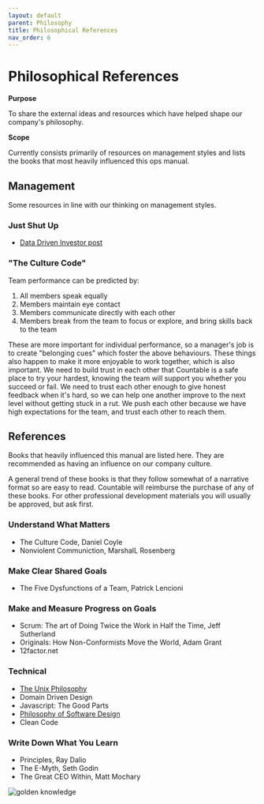 ```yaml
---
layout: default
parent: Philosophy
title: Philosophical References
nav_order: 6
---
```


# Philosophical References

**Purpose**

To share the external ideas and resources which have helped shape our company's philosophy.

**Scope**

Currently consists primarily of resources on management styles and lists the books that most heavily influenced this ops manual.

## Management

Some resources in line with our thinking on management styles.

### Just Shut Up

  - [Data Driven Investor post](https://medium.com/datadriveninvestor/are-you-a-manager-shut-up-494616dcea2f)

### "The Culture Code"

Team performance can be predicted by:

1.  All members speak equally
2.  Members maintain eye contact
3.  Members communicate directly with each other
4.  Members break from the team to focus or explore, and bring skills
    back to the team

These are more important for individual performance, so a manager's job
is to create "belonging cues" which foster the above behaviours. These
things also happen to make it more enjoyable to work together, which is
also important. We need to build trust in each other that Countable is a
safe place to try your hardest, knowing the team will support you
whether you succeed or fail. We need to trust each other enough to give
honest feedback when it's hard, so we can help one another improve to
the next level without getting stuck in a rut. We push each other
because we have high expectations for the team, and trust each other to
reach them.

## References

Books that heavily influenced this manual are listed here. They are
recommended as having an influence on our company culture.

A general trend of these books is that they follow somewhat of a
narrative format so are easy to read. Countable will reimburse the
purchase of any of these books. For other professional development
materials you will usually be approved, but ask first.

### Understand What Matters

  - The Culture Code, Daniel Coyle
  - Nonviolent Communiction, MarshalL Rosenberg

### Make Clear Shared Goals

  - The Five Dysfunctions of a Team, Patrick Lencioni

### Make and Measure Progress on Goals

  - Scrum: The art of Doing Twice the Work in Half the Time, Jeff
    Sutherland
  - Originals: How Non-Conformists Move the World, Adam Grant
  - 12factor.net

### Technical
  - [The Unix Philosophy](https://homepage.cs.uri.edu/~thenry/resources/unix_art/ch01s06.html)
  - Domain Driven Design
  - Javascript: The Good Parts
  - [Philosophy of Software Design](https://www.amazon.com/Philosophy-Software-Design-John-Ousterhout/dp/1732102201)
  - Clean Code

### Write Down What You Learn

  - Principles, Ray Dalio
  - The E-Myth, Seth Godin
  - The Great CEO Within, Matt Mochary

![golden knowledge](https://i.imgur.com/gb9SZdp.png)
